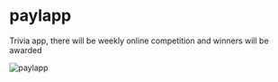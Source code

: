 # paylapp
Trivia app, there will be weekly online competition and winners will be awarded

![paylapp](https://user-images.githubusercontent.com/39202480/134122557-984de478-e6e9-4add-b223-7ac578107e55.png)
